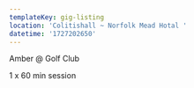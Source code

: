 ```yaml
---
templateKey: gig-listing
location: 'Colitishall ~ Norfolk Mead Hotal '
datetime: '1727202650'
---
```

A﻿mber @ Golf Club

1﻿ x 60 min session